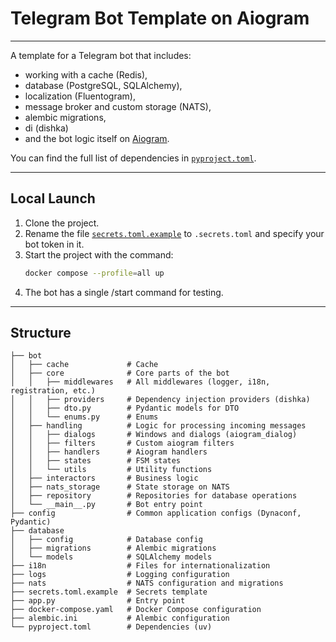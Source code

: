 # **Telegram Bot Template on Aiogram**

---

A template for a Telegram bot that includes:
- working with a cache (Redis),
- database (PostgreSQL, SQLAlchemy),
- localization (Fluentogram),
- message broker and custom storage (NATS),
- alembic migrations,
- di (dishka)
- and the bot logic itself on [Aiogram](https://docs.aiogram.dev/).

You can find the full list of dependencies in [`pyproject.toml`](./pyproject.toml).

---

## Local Launch

1. Clone the project.
2. Rename the file [`secrets.toml.example`](secrets.toml.example) to `.secrets.toml` and specify your bot token in it.
3. Start the project with the command:
   ```bash
   docker compose --profile=all up
    ```
4. The bot has a single /start command for testing.

---

## Structure

```
├── bot
│   ├── cache             # Cache
│   ├── core              # Core parts of the bot
│   │   ├── middlewares   # All middlewares (logger, i18n, registration, etc.)
│   │   ├── providers     # Dependency injection providers (dishka)
│   │   ├── dto.py        # Pydantic models for DTO
│   │   └── enums.py      # Enums
│   ├── handling          # Logic for processing incoming messages
│   │   ├── dialogs       # Windows and dialogs (aiogram_dialog)
│   │   ├── filters       # Custom aiogram filters
│   │   ├── handlers      # Aiogram handlers
│   │   ├── states        # FSM states
│   │   └── utils         # Utility functions
│   ├── interactors       # Business logic
│   ├── nats_storage      # State storage on NATS
│   ├── repository        # Repositories for database operations
│   └── __main__.py       # Bot entry point
├── config                # Common application configs (Dynaconf, Pydantic)
├── database
│   ├── config            # Database config
│   ├── migrations        # Alembic migrations
│   └── models            # SQLAlchemy models
├── i18n                  # Files for internationalization
├── logs                  # Logging configuration
├── nats                  # NATS configuration and migrations
├── secrets.toml.example  # Secrets template
├── app.py                # Entry point
├── docker-compose.yaml   # Docker Compose configuration
├── alembic.ini           # Alembic configuration
└── pyproject.toml        # Dependencies (uv)
```
